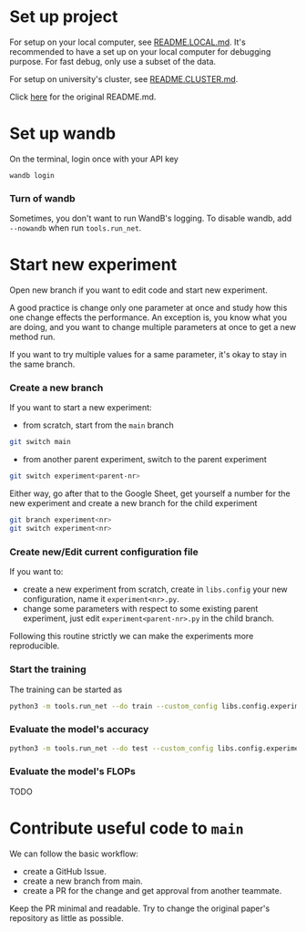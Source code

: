 # Set up project

For setup on your local computer, see [README.LOCAL.md](README.LOCAL.md). It's recommended to have a set up on your local computer for debugging purpose. For fast debug, only use a subset of the data.

For setup on university's cluster, see [README.CLUSTER.md](README.CLUSTER.md).

Click [here](README.md) for the original README.md.

# Set up wandb

On the terminal, login once with your API key

```
wandb login
```

### Turn of wandb

Sometimes, you don't want to run WandB's logging. To disable wandb, add `--nowandb` when run `tools.run_net`.

# Start new experiment

Open new branch if you want to edit code and start new experiment.

A good practice is change only one parameter at once and study how this one change effects the performance. An exception is, you know what you are doing, and you want to change multiple parameters at once to get a new method run.

If you want to try multiple values for a same parameter, it's okay to stay in the same branch.

### Create a new branch

If you want to start a new experiment:

- from scratch, start from the `main` branch

```bash
git switch main
```

- from another parent experiment, switch to the parent experiment

```bash
git switch experiment<parent-nr>
```

Either way, go after that to the Google Sheet, get yourself a number for the new experiment and create a new branch for the child experiment

```bash
git branch experiment<nr>
git switch experiment<nr>
```

### Create new/Edit current configuration file

If you want to:
- create a new experiment from scratch, create in `libs.config` your new configuration, name it `experiment<nr>.py`. 
- change some parameters with respect to some existing parent experiment, just edit `experiment<parent-nr>.py` in the child branch.

Following this routine strictly we can make the experiments more reproducible.

### Start the training

The training can be started as 

```bash
python3 -m tools.run_net --do train --custom_config libs.config.experiment<nr>
```

### Evaluate the model's accuracy

```bash
python3 -m tools.run_net --do test --custom_config libs.config.experiment<nr>
```
### Evaluate the model's FLOPs

TODO

# Contribute useful code to `main`

We can follow the basic workflow: 
- create a GitHub Issue.
- create a new branch from main.
- create a PR for the change and get approval from another teammate.

Keep the PR minimal and readable. Try to change the original paper's repository as little as possible.